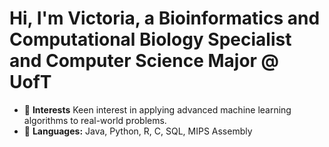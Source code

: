 # Hi, I'm Victoria, a Bioinformatics and Computational Biology Specialist and Computer Science Major @ UofT

- 🌱 **Interests** Keen interest in applying advanced machine learning algorithms to real-world problems.
- 🍊 **Languages:** Java, Python, R, C, SQL, MIPS Assembly


